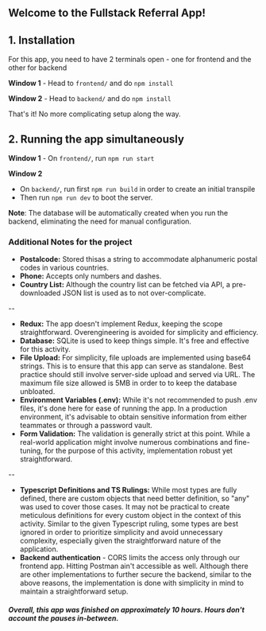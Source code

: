 
## Welcome to the Fullstack Referral App!


## 1. Installation
For this app, you need to have 2 terminals open - one for frontend and the other for backend

**Window 1** - Head to `frontend/` and do `npm install`

**Window 2** - Head to `backend/` and do `npm install`

That's it! No more complicating setup along  the way. 


## 2. Running the app simultaneously

**Window 1** - On `frontend/`, run `npm run start`

**Window 2**
 - On `backend/`, run first `npm run build` in order to create an initial transpile
 - Then run `npm run dev` to boot the server.

**Note**: The database will be automatically created when you run the backend, eliminating the need for manual configuration.


### Additional Notes for the project

-  **Postalcode:** Stored thisas a string to accommodate alphanumeric postal codes in various countries.
-  **Phone:** Accepts only numbers and dashes.
-  **Country List:** Although the country list can be fetched via API, a pre-downloaded JSON list is used as to not over-complicate.

--

-  **Redux:** The app doesn't implement Redux, keeping the scope straightforward. Overengineering is avoided for simplicity and efficiency.
-  **Database:** SQLite is used to keep things simple. It's free and effective for this activity.
-  **File Upload:** For simplicity, file uploads are implemented using base64 strings. This is to ensure that this app can serve as standalone. Best practice should still involve server-side upload and served via URL. The maximum file size allowed is 5MB in order to to keep the database unbloated.
-  **Environment Variables (.env):** While it's not recommended to push .env files, it's done here for ease of running the app. In a production environment, it's advisable to obtain sensitive information from either teammates or through a password vault.
- **Form Validation:** The validation is generally strict at this point. While a real-world application might involve numerous combinations and fine-tuning, for the purpose of this activity, implementation robust yet straightforward.


--
- **Typescript Definitions and TS Rulings:** While most types are fully defined, there are custom objects that need better definition, so "any" was used to cover those cases. It may not be practical to create meticulous definitions for every custom object in the context of this activity. Similar to the given Typescript ruling, some types are best ignored in order to prioritize simplicity and avoid unnecessary complexity, especially given the straightforward nature of the application.
- **Backend authentication** - CORS limits the access only through our frontend app. Hitting Postman ain't accessible as well. Although there are other implementations to further secure the backend, similar to the above reasons, the implementation is done with simplicity in mind to maintain a straightforward setup.


##### Overall, this app was finished on approximately 10 hours. Hours don't account the pauses in-between.